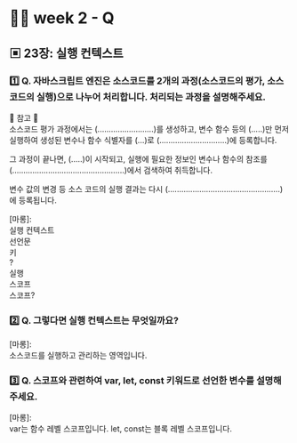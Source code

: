 # 👩‍🏫 week 2 - Q

## ▣ 23장: 실행 컨텍스트

### 1️⃣ Q. 자바스크립트 엔진은 소스코드를 2개의 과정(소스코드의 평가, 소스코드의 실행)으로 나누어 처리합니다. 처리되는 과정을 설명해주세요.

🔽 참고 🔽  
소스코드 평가 과정에서는 (.........................)를 생성하고, 변수 함수 등의 (.....)만 먼저 실행하여 생성된 변수나 함수 식별자를 (...)로 (..............................)에 등록합니다.

그 과정이 끝나면, (.....)이 시작되고, 실행에 필요한 정보인 변수나 함수의 참조를 (..................................................)에서 검색하여 취득합니다.

변수 값의 변경 등 소스 코드의 실행 결과는 다시 (..................................................)에 등록됩니다.

[마롱]:  
실행 컨텍스트  
선언문  
키  
?  
실행  
스코프  
스코프?

### 2️⃣ Q. 그렇다면 실행 컨텍스트는 무엇일까요?

[마롱]:  
소스코드를 실행하고 관리하는 영역입니다.

### 3️⃣ Q. 스코프와 관련하여 var, let, const 키워드로 선언한 변수를 설명해주세요.

[마롱]:  
var는 함수 레벨 스코프입니다.
let, const는 블록 레벨 스코프입니다.

